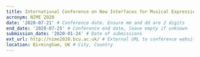```yaml
---
title: International Conference on New Interfaces for Musical Expression
acronym: NIME 2020
date: '2020-07-21' # Conference date. Ensure mm and dd are 2 digits
end_date: '2020-07-25' # Conference end date, leave empty if unknown
submission_date: '2020-01-24' # Date of submissions
ext_url: http://nime2020.bcu.ac.uk/ # External URL to conference website
location: Birmingham, UK # City, Country
---
```

